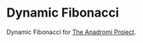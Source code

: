 # Dynamic Fibonacci
Dynamic Fibonacci for [The Anadromi Project](https://github.com/haw230/the-anadromi-project).
